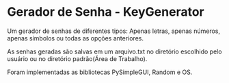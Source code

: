 # Gerador de Senha - KeyGenerator

Um gerador de senhas de diferentes tipos: Apenas letras, apenas números, apenas símbolos ou todas as opções anteriores.

As senhas geradas são salvas em um arquivo.txt no diretório escolhido pelo usuário ou no diretório padrão(Área de Trabalho).

Foram implementadas as bibliotecas PySimpleGUI, Random e OS.

